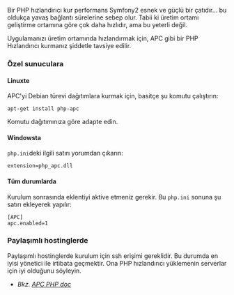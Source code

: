 Bir PHP hızlandırıcı kur
performans
Symfony2 esnek ve güçlü bir çatıdır... bu oldukça yavaş bağlantı sürelerine sebep olur. Tabii ki üretim ortamı geliştirme ortamına göre çok daha hızlıdır, ama bu yeterli değil.

Uygulamanızı üretim ortamında hızlandırmak için, APC gibi bir PHP Hızlandırıcı kurmanız şiddetle tavsiye edilir.

### Özel sunuculara

#### Linuxte
APC'yi Debian türevi dağıtımlara kurmak için, basitçe şu komutu çalıştırın:

    apt-get install php-apc

Komutu dağıtımınıza göre adapte edin.

#### Windowsta
`php.ini`deki ilgili satırı yorumdan çıkarın:

    extension=php_apc.dll

#### Tüm durumlarda
Kurulum sonrasında eklentiyi aktive etmeniz gerekir. Bu `php.ini` sonuna şu satırı ekleyerek yapılır:

    [APC]
    apc.enabled=1

### Paylaşımlı hostinglerde
Paylaşımlı hostinglerde kurulum için ssh erişimi gereklidir. Bu durumda en iyisi yönetici ile irtibata geçmektir. Ona PHP hızlandırıcı yüklemenin serverlar için iyi olduğunu söyleyin.

* _Bkz. [APC PHP doc](http://php.net/manual/en/book.apc.php)_